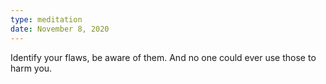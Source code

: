 ```yaml
---
type: meditation
date: November 8, 2020
---
```


Identify your flaws, be aware of them. And no one could ever use those to
harm you.
